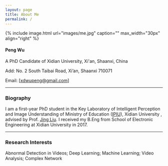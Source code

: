 ```yaml
---
layout: page
title: About Me
permalink: /
---
```


{% include image.html url="images/me.jpg" caption="" max_width="30px" align="right" %}

#### Peng Wu

A PhD Candidate of Xidian University, Xi'an, Shaanxi, China

Add: No. 2 South Taibai Road, Xi’an, Shaanxi 710071

Email: [[xdwupeng@gmail.com](xdwupeng@gmail.com)]

---

### Biography

I am a first-year PhD student in the Key Laboratory of Intelligent Perception and Image Understanding of Ministry of Education ([IPIU](http://see.xidian.edu.cn/iiip/)), Xidian University , advised by Prof. [Jing Liu](http://web.xidian.edu.cn/liujing/). I received my B.Eng from School of  Electronic Engineering at Xidian University in 2017.

---

### Research Interests

Abnormal Detection in Videos; Deep Learning; Machine Learning; Video Analysis; Complex Network



